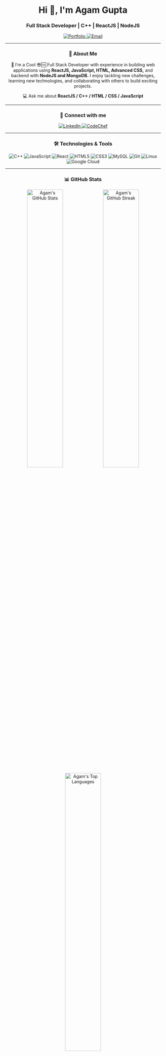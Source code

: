 <h1 align="center">Hi 👋, I'm Agam Gupta</h1>
<h3 align="center">Full Stack Developer | C++ | ReactJS | NodeJS</h3>

<p align="center">
  <a href="https://portfolioagam.000webhostapp.com/" target="_blank">
    <img src="https://img.shields.io/badge/Portfolio-Visit-blueviolet?style=for-the-badge&logo=google-chrome&logoColor=white" alt="Portfolio" />
  </a>
  <a href="mailto:agamgupta2015@gmail.com">
    <img src="https://img.shields.io/badge/Email-Contact%20Me-red?style=for-the-badge&logo=gmail&logoColor=white" alt="Email" />
  </a>
</p>

---

<h3 align="center">🚀 About Me</h3>
<p align="center">
  💬 I’m a Cool 😎🆒 Full Stack Developer with experience in building web applications using <strong>ReactJS, JavaScript, HTML, Advanced CSS,</strong> and backend with <strong>NodeJS and MongoDB.</strong> 
  I enjoy tackling new challenges, learning new technologies, and collaborating with others to build exciting projects.
</p>
<p align="center">💻 Ask me about <strong>ReactJS / C++ / HTML / CSS / JavaScript</strong></p>

---

<h3 align="center">🔗 Connect with me</h3>
<p align="center">
  <a href="https://linkedin.com/in/agam-gupta-117660203" target="blank">
    <img src="https://img.shields.io/badge/LinkedIn-Agam%20Gupta-blue?style=flat-square&logo=linkedin" alt="LinkedIn" />
  </a>
  <a href="https://www.codechef.com/users/agamgupta" target="blank">
    <img src="https://img.shields.io/badge/CodeChef-Agam-orange?style=flat-square&logo=codechef" alt="CodeChef" />
  </a>
</p>

---

<h3 align="center">🛠️ Technologies & Tools</h3>
<p align="center">
  <img src="https://img.shields.io/badge/C++-00599C?style=flat-square&logo=cplusplus&logoColor=white" alt="C++" />
  <img src="https://img.shields.io/badge/JavaScript-F7DF1E?style=flat-square&logo=javascript&logoColor=black" alt="JavaScript" />
  <img src="https://img.shields.io/badge/React-20232A?style=flat-square&logo=react&logoColor=61DAFB" alt="React" />
  <img src="https://img.shields.io/badge/HTML5-E34F26?style=flat-square&logo=html5&logoColor=white" alt="HTML5" />
  <img src="https://img.shields.io/badge/CSS3-1572B6?style=flat-square&logo=css3&logoColor=white" alt="CSS3" />
  <img src="https://img.shields.io/badge/MySQL-4479A1?style=flat-square&logo=mysql&logoColor=white" alt="MySQL" />
  <img src="https://img.shields.io/badge/Git-F05032?style=flat-square&logo=git&logoColor=white" alt="Git" />
  <img src="https://img.shields.io/badge/Linux-FCC624?style=flat-square&logo=linux&logoColor=black" alt="Linux" />
  <img src="https://img.shields.io/badge/Google%20Cloud-4285F4?style=flat-square&logo=google-cloud&logoColor=white" alt="Google Cloud" />
</p>

---

<h3 align="center">📊 GitHub Stats</h3>
<p align="center">
  <img src="https://github-readme-stats.vercel.app/api?username=agamgupta2015&show_icons=true&theme=algolia&hide_border=true" alt="Agam's GitHub Stats" width="48%" />
  <img src="https://github-readme-streak-stats.herokuapp.com/?user=agamgupta2015&theme=algolia&hide_border=true" alt="Agam's GitHub Streak" width="48%" />
</p>

<p align="center">
  <img src="https://github-readme-stats.vercel.app/api/top-langs/?username=agamgupta2015&layout=compact&theme=algolia&hide_border=true" alt="Agam's Top Languages" width="48%" />
</p>

---

<h3 align="center">🌟 My Dev Quote</h3>
<p align="center">
  <em>"Code is like humor. When you have to explain it, it’s bad."</em>
</p>
